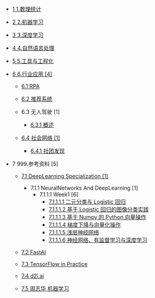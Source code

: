   - [1 1.数理统计](/1.数理统计/README.md)
    
  - [2 2.机器学习](/2.机器学习/README.md)
    
  - [3 3.深度学习](/3.深度学习/README.md)
    
  - [4 4.自然语言处理](/4.自然语言处理/README.md)
    
  - [5 5.工具与工程化](/5.工具与工程化/README.md)
    
  - [6 6.行业应用 [4]](/6.行业应用/README.md)
    - [6.1 RPA](/6.行业应用/RPA/README.md)
      
    - [6.2 推荐系统](/6.行业应用/推荐系统/README.md)
      
    - 6.3 无人驾驶 [1]
      - [6.3.1 概述](/6.行业应用/无人驾驶/概述.md)
    - [6.4 社会网络 [1]](/6.行业应用/社会网络/README.md)
      - [6.4.1 社团发现](/6.行业应用/社会网络/社团发现/README.md)
        
  - 7 999.参考资料 [5]
    - [7.1 DeepLearning Specialization [1]](/999.参考资料/DeepLearning-Specialization/README.md)
      - 7.1.1 NeuralNetworks And DeepLearning [1]
        - 7.1.1.1 Week1 [6]
          - [7.1.1.1.1 二元分类与 Logistic 回归](/999.参考资料/DeepLearning-Specialization/NeuralNetworks-And-DeepLearning/Week1/二元分类与%20Logistic%20回归.md)
          - [7.1.1.1.2 基于 Logistic 回归的图像分类实践](/999.参考资料/DeepLearning-Specialization/NeuralNetworks-And-DeepLearning/Week1/基于%20Logistic%20回归的图像分类实践.md)
          - [7.1.1.1.3 基于 Numpy 的 Python 向量操作](/999.参考资料/DeepLearning-Specialization/NeuralNetworks-And-DeepLearning/Week1/基于%20Numpy%20的%20Python%20向量操作.md)
          - [7.1.1.1.4 梯度下降与向量化操作](/999.参考资料/DeepLearning-Specialization/NeuralNetworks-And-DeepLearning/Week1/梯度下降与向量化操作.md)
          - [7.1.1.1.5 浅层神经网络](/999.参考资料/DeepLearning-Specialization/NeuralNetworks-And-DeepLearning/Week1/浅层神经网络.md)
          - [7.1.1.1.6 神经网络、有监督学习与深度学习](/999.参考资料/DeepLearning-Specialization/NeuralNetworks-And-DeepLearning/Week1/神经网络、有监督学习与深度学习.md)
    - [7.2 FastAI](/999.参考资料/FastAI/README.md)
      
    - [7.3 TensorFlow in Practice](/999.参考资料/TensorFlow-in-Practice/README.md)
      
    - [7.4 d2l.ai](/999.参考资料/d2l.ai/README.md)
      
    - [7.5 周志华 机器学习](/999.参考资料/周志华-机器学习/README.md)
      